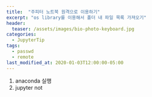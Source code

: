 ```yaml
---
title:  "주피터 노트북 원격으로 이용하기"
excerpt: "os library를 이용해서 폴더 내 파일 목록 가져오기"
header:
  teaser: /assets/images/bio-photo-keyboard.jpg
categories:
  - JupyterTip
tags:
  - passwd
  - remote
last_modified_at: 2020-01-03T12:00:00-05:00
---
```

1. anaconda 실행
2. jupyter not
<!--stackedit_data:
eyJoaXN0b3J5IjpbMjA2MjAyODQ1MywtOTQ3NDA1OTc1LDczMD
k5ODExNl19
-->